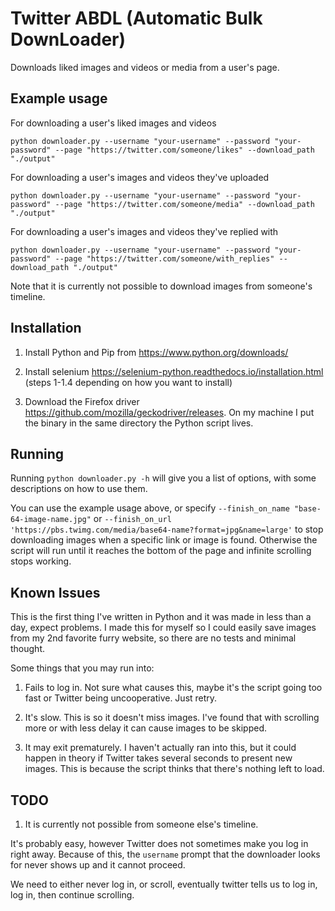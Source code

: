 # Twitter ABDL (Automatic Bulk DownLoader)

Downloads liked images and videos or media from a user's page.

## Example usage

For downloading a user's liked images and videos
```
python downloader.py --username "your-username" --password "your-password" --page "https://twitter.com/someone/likes" --download_path "./output" 
```

For downloading a user's images and videos they've uploaded
```
python downloader.py --username "your-username" --password "your-password" --page "https://twitter.com/someone/media" --download_path "./output" 
```

For downloading a user's images and videos they've replied with
```
python downloader.py --username "your-username" --password "your-password" --page "https://twitter.com/someone/with_replies" --download_path "./output" 
```

Note that it is currently not possible to download images from someone's timeline.

## Installation

1. Install Python and Pip from https://www.python.org/downloads/

2. Install selenium https://selenium-python.readthedocs.io/installation.html (steps 1-1.4 depending on how you want to install)

3. Download the Firefox driver https://github.com/mozilla/geckodriver/releases. On my machine I put the binary in the same directory the Python script lives.

## Running

Running `python downloader.py -h` will give you a list of options, with some descriptions on how to use them.

You can use the example usage above, or specify `--finish_on_name "base-64-image-name.jpg"` or `--finish_on_url 'https://pbs.twimg.com/media/base64-name?format=jpg&name=large'` to stop downloading images when a specific link or image is found. Otherwise the script will run until it reaches the bottom of the page and infinite scrolling stops working.

## Known Issues

This is the first thing I've written in Python and it was made in less than a day, expect problems. I made this for myself so I could easily save images from my 2nd favorite furry website, so there are no tests and minimal thought.

Some things that you may run into:

1. Fails to log in. Not sure what causes this, maybe it's the script going too fast or Twitter being uncooperative. Just retry.

2. It's slow. This is so it doesn't miss images. I've found that with scrolling more or with less delay it can cause images to be skipped.

3. It may exit prematurely. I haven't actually ran into this, but it could happen in theory if Twitter takes several seconds to present new images. This is because the script thinks that there's nothing left to load.

## TODO

1. It is currently not possible from someone else's timeline.

It's probably easy, however Twitter does not sometimes make you log in right away. Because of this, the `username` prompt that the downloader looks for never shows up and it cannot proceed.

We need to either never log in, or scroll, eventually twitter tells us to log in, log in, then continue scrolling.
